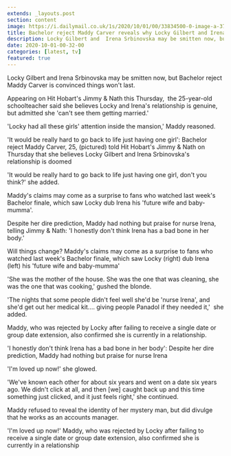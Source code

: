 ```yaml
---
extends: _layouts.post
section: content
image: https://i.dailymail.co.uk/1s/2020/10/01/00/33834500-0-image-a-37_1601507771973.jpg 
title: Bachelor reject Maddy Carver reveals why Locky Gilbert and Irena Srbinovskas relationship is doomed 
description: Locky Gilbert and  Irena Srbinovska may be smitten now, but Bachelor reject Maddy Carver is convinced things wont last.  
date: 2020-10-01-00-32-00 
categories: [latest, tv] 
featured: true 
--- 
```

Locky Gilbert and Irena Srbinovska may be smitten now, but Bachelor reject Maddy Carver is convinced things won't last. 

Appearing on Hit Hobart's Jimmy & Nath this Thursday,  the 25-year-old schoolteacher said she believes Locky and Irena's relationship is genuine, but admitted she 'can't see them getting married.'  

'Locky had all these girls' attention inside the mansion,' Maddy reasoned. 

'It would be really hard to go back to life just having one girl': Bachelor reject Maddy Carver, 25, (pictured) told Hit Hobart's Jimmy & Nath on Thursday that she believes Locky Gilbert and Irena Srbinovska's relationship is doomed  

'It would be really hard to go back to life just having one girl, don't you think?' she added. 

Maddy's claims may come as a surprise to fans who watched last week's Bachelor finale, which saw Locky dub Irena his 'future wife and baby-mumma'.  

Despite her dire prediction, Maddy had nothing but praise for nurse Irena, telling Jimmy & Nath: 'I honestly don't think Irena has a bad bone in her body.' 

Will things change? Maddy's claims may come as a surprise to fans who watched last week's Bachelor finale, which saw Locky (right) dub Irena (left) his 'future wife and baby-mumma'

'She was the mother of the house. She was the one that was cleaning, she was the one that was cooking,' gushed the blonde. 

'The nights that some people didn't feel well she'd be 'nurse Irena', and she'd get out her medical kit.... giving people Panadol if they needed it,'  she added.  

Maddy, who was rejected by Locky after failing to receive a single date or group date extension, also confirmed she is currently in a relationship. 

'I honestly don't think Irena has a bad bone in her body': Despite her dire prediction, Maddy had nothing but praise for nurse Irena 

'I'm loved up now!' she glowed.

'We've known each other for about six years and went on a date six years ago. We didn't click at all, and then [we] caught back up and this time something just clicked, and it just feels right,' she continued. 

Maddy refused to reveal the identity of her mystery man, but did divulge that he works as an accounts manager.   

'I'm loved up now!' Maddy, who was rejected by Locky after failing to receive a single date or group date extension, also confirmed she is currently in a relationship

